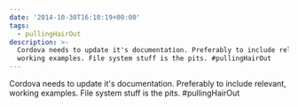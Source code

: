 ```yaml
---
date: '2014-10-30T16:10:19+00:00'
tags:
  - pullingHairOut
description: >-
  Cordova needs to update it's documentation. Preferably to include relevant,
  working examples. File system stuff is the pits. #pullingHairOut
---
```

Cordova needs to update it's documentation. Preferably to include relevant, working examples. File system stuff is the pits. #pullingHairOut
